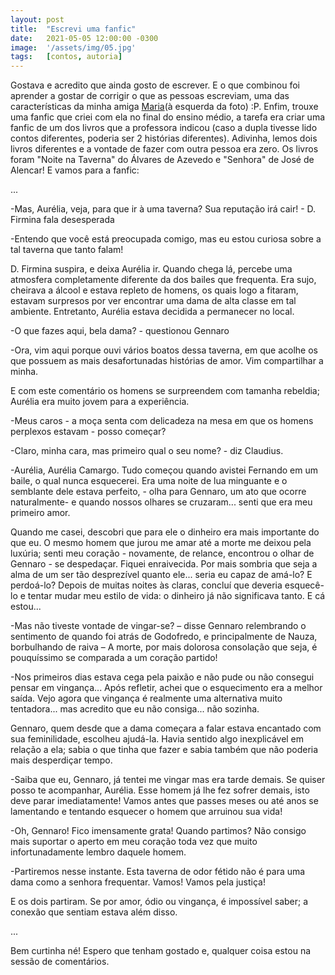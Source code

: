 ```yaml
---
layout: post
title:  "Escrevi uma fanfic"
date:   2021-05-05 12:00:00 -0300
image:  '/assets/img/05.jpg'
tags:   [contos, autoria]
---
```


Gostava e acredito que ainda gosto de escrever. E o que combinou foi aprender a gostar de corrigir o que as pessoas escreviam, uma das características da minha amiga [Maria][marinha](à esquerda da foto) :P. Enfim, trouxe uma fanfic que criei com ela no final do ensino médio, a tarefa era criar uma fanfic de um dos livros que a professora indicou (caso a dupla tivesse lido contos diferentes, poderia ser 2 histórias diferentes). Adivinha, lemos dois livros diferentes e a vontade de fazer com outra pessoa era zero. Os livros foram "Noite na Taverna" do Álvares de Azevedo e "Senhora" de José de Alencar! E vamos para a fanfic:

...

-Mas, Aurélia, veja, para que ir à uma taverna? Sua reputação irá cair! - D. Firmina fala desesperada

-Entendo que você está preocupada comigo, mas eu estou curiosa sobre a tal taverna que tanto falam!

D. Firmina suspira, e deixa Aurélia ir. Quando chega lá, percebe uma atmosfera completamente diferente da dos bailes que frequenta. Era sujo, cheirava a álcool e estava repleto de homens, os quais logo a fitaram, estavam surpresos por ver encontrar uma dama de alta classe em tal ambiente. Entretanto, Aurélia estava decidida a permanecer no local.

-O que fazes aqui, bela dama? - questionou Gennaro

-Ora, vim aqui porque ouvi vários boatos dessa taverna, em que acolhe os que possuem as mais desafortunadas histórias de amor. Vim compartilhar a minha.

E com este comentário os homens se surpreendem com tamanha rebeldia; Aurélia era muito jovem para a experiência.

-Meus caros - a moça senta com delicadeza na mesa em que os homens perplexos estavam - posso começar?

-Claro, minha cara, mas primeiro qual o seu nome? - diz Claudius.

-Aurélia, Aurélia Camargo. Tudo começou quando avistei Fernando em um baile, o qual nunca esquecerei. Era uma noite de lua minguante e o semblante dele estava perfeito, - olha para Gennaro, um ato que ocorre naturalmente- e quando nossos olhares se cruzaram... senti que era meu primeiro amor.

Quando me casei, descobri que para ele o dinheiro era mais importante do que eu. O mesmo homem que jurou me amar até a morte me deixou pela luxúria; senti meu coração - novamente, de relance, encontrou o olhar de Gennaro - se despedaçar. Fiquei enraivecida. Por mais sombria que seja a alma de um ser tão desprezível quanto ele... seria eu capaz de amá-lo? E perdoá-lo? Depois de muitas noites às claras, concluí que deveria esquecê-lo e tentar mudar meu estilo de vida: o dinheiro já não significava tanto. E cá estou...

-Mas não tiveste vontade de vingar-se? – disse Gennaro relembrando o sentimento de quando foi atrás de Godofredo, e principalmente de Nauza, borbulhando de raiva – A morte, por mais dolorosa consolação que seja, é pouquíssimo se comparada a um coração partido!

-Nos primeiros dias estava cega pela paixão e não pude ou não consegui pensar em vingança... Após refletir, achei que o esquecimento era a melhor saída. Vejo agora que vingança é realmente uma alternativa muito tentadora... mas acredito que eu não consiga... não sozinha.

Gennaro, quem desde que a dama começara a falar estava encantado com sua feminilidade, escolheu ajudá-la. Havia sentido algo inexplicável em relação a ela; sabia o que tinha que fazer e sabia também que não poderia mais desperdiçar tempo.

-Saiba que eu, Gennaro, já tentei me vingar mas era tarde demais. Se quiser posso te acompanhar, Aurélia. Esse homem já lhe fez sofrer demais, isto deve parar imediatamente! Vamos antes que passes meses ou até anos se lamentando e tentando esquecer o homem que arruinou sua vida!

-Oh, Gennaro! Fico imensamente grata! Quando partimos? Não consigo mais suportar o aperto em meu coração toda vez que muito infortunadamente lembro daquele homem.

-Partiremos nesse instante. Esta taverna de odor fétido não é para uma dama como a senhora frequentar. Vamos! Vamos pela justiça!

E os dois partiram. Se por amor, ódio ou vingança, é impossível saber; a conexão que sentiam estava além disso.

...

Bem curtinha né! Espero que tenham gostado e, qualquer coisa estou na sessão de comentários.

[marinha]:https://www.instagram.com/dudayoshic/